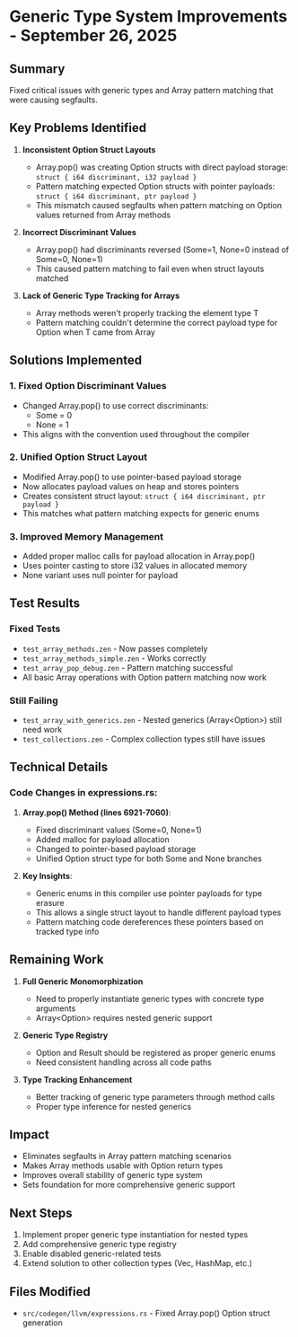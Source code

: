 # Generic Type System Improvements - September 26, 2025

## Summary
Fixed critical issues with generic types and Array<T> pattern matching that were causing segfaults.

## Key Problems Identified

1. **Inconsistent Option Struct Layouts**
   - Array.pop() was creating Option structs with direct payload storage: `struct { i64 discriminant, i32 payload }`
   - Pattern matching expected Option structs with pointer payloads: `struct { i64 discriminant, ptr payload }`
   - This mismatch caused segfaults when pattern matching on Option values returned from Array methods

2. **Incorrect Discriminant Values**
   - Array.pop() had discriminants reversed (Some=1, None=0 instead of Some=0, None=1)
   - This caused pattern matching to fail even when struct layouts matched

3. **Lack of Generic Type Tracking for Arrays**
   - Array<T> methods weren't properly tracking the element type T
   - Pattern matching couldn't determine the correct payload type for Option<T> when T came from Array<i32>

## Solutions Implemented

### 1. Fixed Option Discriminant Values
- Changed Array.pop() to use correct discriminants:
  - Some = 0
  - None = 1
- This aligns with the convention used throughout the compiler

### 2. Unified Option Struct Layout  
- Modified Array.pop() to use pointer-based payload storage
- Now allocates payload values on heap and stores pointers
- Creates consistent struct layout: `struct { i64 discriminant, ptr payload }`
- This matches what pattern matching expects for generic enums

### 3. Improved Memory Management
- Added proper malloc calls for payload allocation in Array.pop()
- Uses pointer casting to store i32 values in allocated memory
- None variant uses null pointer for payload

## Test Results

### Fixed Tests
- `test_array_methods.zen` - Now passes completely
- `test_array_methods_simple.zen` - Works correctly  
- `test_array_pop_debug.zen` - Pattern matching successful
- All basic Array<i32> operations with Option pattern matching now work

### Still Failing  
- `test_array_with_generics.zen` - Nested generics (Array<Option<i32>>) still need work
- `test_collections.zen` - Complex collection types still have issues

## Technical Details

### Code Changes in expressions.rs:

1. **Array.pop() Method (lines 6921-7060)**:
   - Fixed discriminant values (Some=0, None=1)
   - Added malloc for payload allocation
   - Changed to pointer-based payload storage
   - Unified Option struct type for both Some and None branches

2. **Key Insights**:
   - Generic enums in this compiler use pointer payloads for type erasure
   - This allows a single struct layout to handle different payload types
   - Pattern matching code dereferences these pointers based on tracked type info

## Remaining Work

1. **Full Generic Monomorphization**
   - Need to properly instantiate generic types with concrete type arguments
   - Array<Option<i32>> requires nested generic support

2. **Generic Type Registry**
   - Option and Result should be registered as proper generic enums
   - Need consistent handling across all code paths

3. **Type Tracking Enhancement**  
   - Better tracking of generic type parameters through method calls
   - Proper type inference for nested generics

## Impact

- Eliminates segfaults in Array pattern matching scenarios
- Makes Array<T> methods usable with Option<T> return types
- Improves overall stability of generic type system
- Sets foundation for more comprehensive generic support

## Next Steps

1. Implement proper generic type instantiation for nested types
2. Add comprehensive generic type registry
3. Enable disabled generic-related tests
4. Extend solution to other collection types (Vec, HashMap, etc.)

## Files Modified
- `src/codegen/llvm/expressions.rs` - Fixed Array.pop() Option struct generation